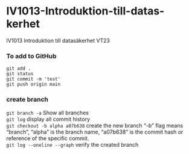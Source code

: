 # IV1013-Introduktion-till-datas-kerhet

IV1013 Introduktion till datasäkerhet VT23

### To add to GitHub

`git add .` <br>
`git status` <br>
`git commit -m 'test'` <br>
`git push origin main` <br>

### create branch

`git branch -a` Show all branches <br>
`git log` display all commit history <br>
`git checkout -b alpha a07b638` create the new branch “-b” flag means “branch”, “alpha” is the branch name, “a07b638” is the commit hash or reference of the specific commit.<br>
`git log --oneline --graph` verify the created branch <br>
